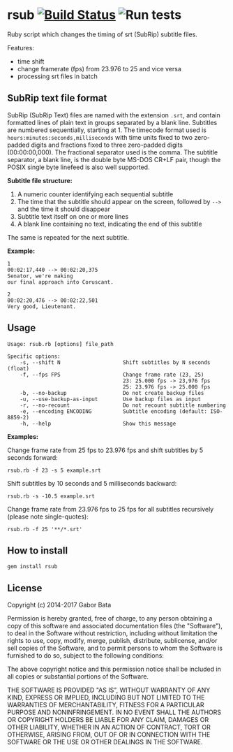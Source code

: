 rsub [![Build Status](https://travis-ci.org/gaborbata/rsub.svg?branch=master)](https://travis-ci.org/gaborbata/rsub) ![Run tests](https://github.com/gaborbata/rsub/workflows/Run%20tests/badge.svg)
====

Ruby script which changes the timing of srt (SubRip) subtitle files.

Features:

* time shift
* change framerate (fps) from 23.976 to 25 and vice versa
* processing srt files in batch

SubRip text file format
-----------------------
SubRip (SubRip Text) files are named with the extension `.srt`, and contain formatted lines of plain text in groups separated by a blank line.
Subtitles are numbered sequentially, starting at 1. The timecode format used is `hours:minutes:seconds,milliseconds` with time units fixed to two zero-padded digits and fractions fixed to three zero-padded digits (00:00:00,000).
The fractional separator used is the comma. The subtitle separator, a blank line, is the double byte MS-DOS CR+LF pair, though the POSIX single byte linefeed is also well supported.

**Subtitle file structure:**

1. A numeric counter identifying each sequential subtitle
2. The time that the subtitle should appear on the screen, followed by `-->` and the time it should disappear
3. Subtitle text itself on one or more lines
4. A blank line containing no text, indicating the end of this subtitle

The same is repeated for the next subtitle.

**Example:**

    1
    00:02:17,440 --> 00:02:20,375
    Senator, we're making
    our final approach into Coruscant.

    2
    00:02:20,476 --> 00:02:22,501
    Very good, Lieutenant.

Usage
-----

    Usage: rsub.rb [options] file_path

    Specific options:
        -s, --shift N                    Shift subtitles by N seconds (float)
        -f, --fps FPS                    Change frame rate (23, 25)
                                         23: 25.000 fps -> 23,976 fps
                                         25: 23.976 fps -> 25.000 fps
        -b, --no-backup                  Do not create backup files
        -u, --use-backup-as-input        Use backup files as input
        -r, --no-recount                 Do not recount subtitle numbering
        -e, --encoding ENCODING          Subtitle encoding (default: ISO-8859-2)
        -h, --help                       Show this message

**Examples:**

Change frame rate from 25 fps to 23.976 fps and shift subtitles by 5 seconds forward:

    rsub.rb -f 23 -s 5 example.srt

Shift subtitles by 10 seconds and 5 milliseconds backward:

    rsub.rb -s -10.5 example.srt

Change frame rate from 23.976 fps to 25 fps for all subtitles recursively (please note single-quotes):

    rsub.rb -f 25 '**/*.srt'

How to install
--------------

    gem install rsub

License
-------
Copyright (c) 2014-2017 Gabor Bata

Permission is hereby granted, free of charge, to any person obtaining a copy of this software and associated documentation files (the "Software"), to deal in the Software without restriction, including without limitation the rights to use, copy, modify, merge, publish, distribute, sublicense, and/or sell copies of the Software, and to permit persons to whom the Software is furnished to do so, subject to the following conditions:

The above copyright notice and this permission notice shall be included in all copies or substantial portions of the Software.

THE SOFTWARE IS PROVIDED "AS IS", WITHOUT WARRANTY OF ANY KIND, EXPRESS OR IMPLIED, INCLUDING BUT NOT LIMITED TO THE WARRANTIES OF MERCHANTABILITY, FITNESS FOR A PARTICULAR PURPOSE AND NONINFRINGEMENT. IN NO EVENT SHALL THE AUTHORS OR COPYRIGHT HOLDERS BE LIABLE FOR ANY CLAIM, DAMAGES OR OTHER LIABILITY, WHETHER IN AN ACTION OF CONTRACT, TORT OR OTHERWISE, ARISING FROM, OUT OF OR IN CONNECTION WITH THE SOFTWARE OR THE USE OR OTHER DEALINGS IN THE SOFTWARE.
